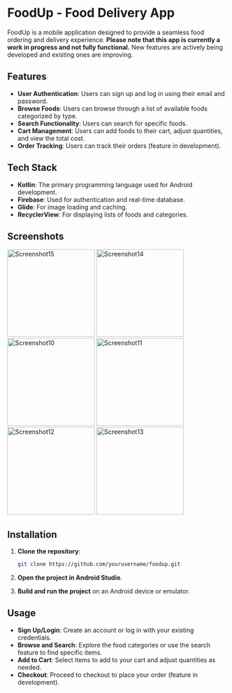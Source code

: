 # FoodUp - Food Delivery App

FoodUp is a mobile application designed to provide a seamless food ordering and delivery experience. **Please note that this app is currently a work in progress and not fully functional.** New features are actively being developed and existing ones are improving.

## Features

- **User Authentication**: Users can sign up and log in using their email and password.
- **Browse Foods**: Users can browse through a list of available foods categorized by type.
- **Search Functionality**: Users can search for specific foods.
- **Cart Management**: Users can add foods to their cart, adjust quantities, and view the total cost.
- **Order Tracking**: Users can track their orders (feature in development).

## Tech Stack

- **Kotlin**: The primary programming language used for Android development.
- **Firebase**: Used for authentication and real-time database.
- **Glide**: For image loading and caching.
- **RecyclerView**: For displaying lists of foods and categories.

## Screenshots

<img src="https://github.com/user-attachments/assets/d23fce87-360c-434c-9113-ef561104e375" alt="Screenshot15" width="200px">
<img src="https://github.com/user-attachments/assets/ba69424d-928c-4eb2-af86-d0637ecfa6b2" alt="Screenshot14" width="200px">
<img src="https://github.com/user-attachments/assets/3a9fde6f-5ca9-4157-8de0-5b59e8782bf4" alt="Screenshot10" width="200px">
<img src="https://github.com/user-attachments/assets/3bd02c42-c315-4fa8-990d-3519d9013ec8" alt="Screenshot11" width="200px">
<img src="https://github.com/user-attachments/assets/a0b613f6-3f3a-4e1c-af35-94faa8c7f59f" alt="Screenshot12" width="200px">
<img src="https://github.com/user-attachments/assets/50e86338-30b2-49b4-a170-2e332c69a0f6" alt="Screenshot13" width="200px">

## Installation

1. **Clone the repository**:
   ```bash
   git clone https://github.com/yourusername/foodup.git
   ```

2. **Open the project in Android Studio**.

3. **Build and run the project** on an Android device or emulator.

## Usage

- **Sign Up/Login**: Create an account or log in with your existing credentials.
- **Browse and Search**: Explore the food categories or use the search feature to find specific items.
- **Add to Cart**: Select items to add to your cart and adjust quantities as needed.
- **Checkout**: Proceed to checkout to place your order (feature in development).
